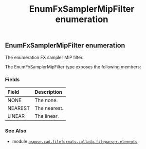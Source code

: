 ﻿---
title: EnumFxSamplerMipFilter enumeration
second_title: Aspose.CAD for Python via .NET API References
description: 
type: docs
weight: 1290
url: /aspose.cad.fileformats.collada.fileparser.elements/enumfxsamplermipfilter/
is_root: false
---

## EnumFxSamplerMipFilter enumeration

The enumeration FX sampler MIP filter.



The EnumFxSamplerMipFilter type exposes the following members:

### Fields
| Field | Description |
| :- | :- |
| NONE | The none. |
| NEAREST | The nearest. |
| LINEAR | The linear. |



### See Also
* module [`aspose.cad.fileformats.collada.fileparser.elements`](..)
